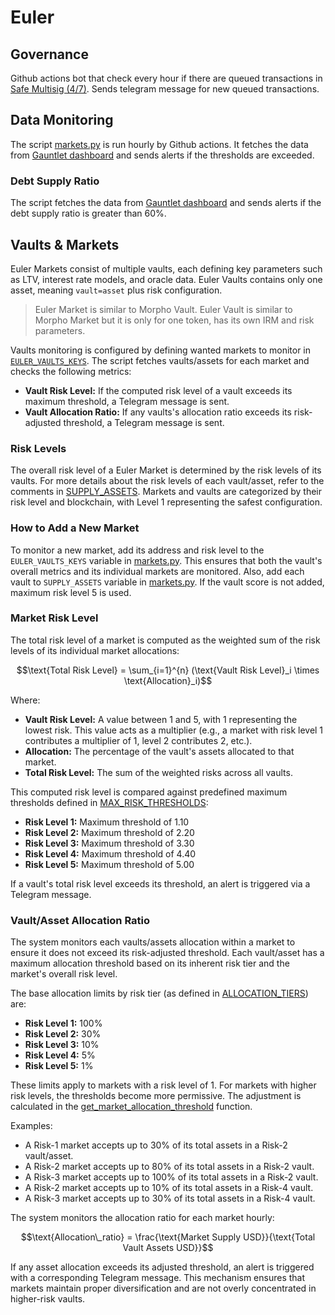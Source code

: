 # Euler

## Governance

Github actions bot that check every hour if there are queued transactions in [Safe Multisig (4/7)](https://app.safe.global/transactions/queue?safe=eth%3A0xcAD001c30E96765aC90307669d578219D4fb1DCe). Sends telegram message for new queued transactions.

## Data Monitoring

The script [markets.py](markets.py) is run hourly by Github actions. It fetches the data from [Gauntlet dashboard](https://dashboards.gauntlet.xyz/protocols/euler) and sends alerts if the thresholds are exceeded.

### Debt Supply Ratio

The script fetches the data from [Gauntlet dashboard](https://dashboards.gauntlet.xyz/protocols/euler) and sends alerts if the debt supply ratio is greater than 60%.

## Vaults & Markets

Euler Markets consist of multiple vaults, each defining key parameters such as LTV, interest rate models, and oracle data. Euler Vaults contains only one asset, meaning `vault=asset` plus risk configuration.

> Euler Market is similar to Morpho Vault. Euler Vault is similar to Morpho Market but it is only for one token, has its own IRM and risk parameters.

Vaults monitoring is configured by defining wanted markets to monitor in [`EULER_VAULTS_KEYS`](./markets.py#12). The script fetches vaults/assets for each market and checks the following metrics:

- **Vault Risk Level:** If the computed risk level of a vault exceeds its maximum threshold, a Telegram message is sent.
- **Vault Allocation Ratio:** If any vaults's allocation ratio exceeds its risk-adjusted threshold, a Telegram message is sent.

### Risk Levels

The overall risk level of a Euler Market is determined by the risk levels of its vaults. For more details about the risk levels of each vault/asset, refer to the comments in [SUPPLY_ASSETS](/utils/gauntlet.py#L7). Markets and vaults are categorized by their risk level and blockchain, with Level 1 representing the safest configuration.

### How to Add a New Market

To monitor a new market, add its address and risk level to the `EULER_VAULTS_KEYS` variable in [markets.py](./markets.py#L12). This ensures that both the vault's overall metrics and its individual markets are monitored. Also, add each vault to `SUPPLY_ASSETS` variable in [markets.py](/utils/gauntlet.py#L7). If the vault score is not added, maximum risk level 5 is used.

### Market Risk Level

The total risk level of a market is computed as the weighted sum of the risk levels of its individual market allocations:

```math
\text{Total Risk Level} = \sum_{i=1}^{n} (\text{Vault Risk Level}_i \times \text{Allocation}_i)
```

Where:

- **Vault Risk Level:** A value between 1 and 5, with 1 representing the lowest risk. This value acts as a multiplier (e.g., a market with risk level 1 contributes a multiplier of 1, level 2 contributes 2, etc.).
- **Allocation:** The percentage of the vault's assets allocated to that market.
- **Total Risk Level:** The sum of the weighted risks across all vaults.

This computed risk level is compared against predefined maximum thresholds defined in [MAX_RISK_THRESHOLDS](/utils/gauntlet.py#L88):

- **Risk Level 1:** Maximum threshold of 1.10
- **Risk Level 2:** Maximum threshold of 2.20
- **Risk Level 3:** Maximum threshold of 3.30
- **Risk Level 4:** Maximum threshold of 4.40
- **Risk Level 5:** Maximum threshold of 5.00

If a vault's total risk level exceeds its threshold, an alert is triggered via a Telegram message.

### Vault/Asset Allocation Ratio

The system monitors each vaults/assets allocation within a market to ensure it does not exceed its risk-adjusted threshold. Each vault/asset has a maximum allocation threshold based on its inherent risk tier and the market's overall risk level.

The base allocation limits by risk tier (as defined in [ALLOCATION_TIERS](/utils/gauntlet.py#L79)) are:

- **Risk Level 1:** 100%
- **Risk Level 2:** 30%
- **Risk Level 3:** 10%
- **Risk Level 4:** 5%
- **Risk Level 5:** 1%

These limits apply to markets with a risk level of 1. For markets with higher risk levels, the thresholds become more permissive. The adjustment is calculated in the [get_market_allocation_threshold](/utils/gauntlet.py#L208) function.

Examples:

- A Risk-1 market accepts up to 30% of its total assets in a Risk-2 vault/asset.
- A Risk-2 market accepts up to 80% of its total assets in a Risk-2 vault.
- A Risk-3 market accepts up to 100% of its total assets in a Risk-2 vault.
- A Risk-2 market accepts up to 10% of its total assets in a Risk-4 vault.
- A Risk-3 market accepts up to 30% of its total assets in a Risk-4 vault.

The system monitors the allocation ratio for each market hourly:

```math
\text{Allocation\_ratio} = \frac{\text{Market Supply USD}}{\text{Total Vault Assets USD}}
```

If any asset allocation exceeds its adjusted threshold, an alert is triggered with a corresponding Telegram message. This mechanism ensures that markets maintain proper diversification and are not overly concentrated in higher-risk vaults.
